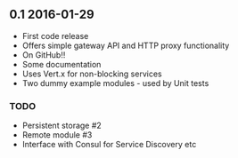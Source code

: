 ## 0.1 2016-01-29

 * First code release
 * Offers simple gateway API and HTTP proxy functionality
 * On GitHub!!
 * Some documentation
 * Uses Vert.x for non-blocking services
 * Two dummy example modules - used by Unit tests

### TODO

 * Persistent storage #2
 * Remote module #3
 * Interface with Consul for Service Discovery etc
 
